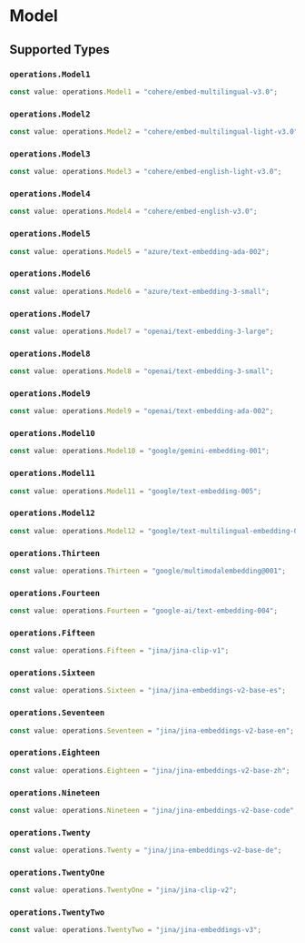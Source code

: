 # Model


## Supported Types

### `operations.Model1`

```typescript
const value: operations.Model1 = "cohere/embed-multilingual-v3.0";
```

### `operations.Model2`

```typescript
const value: operations.Model2 = "cohere/embed-multilingual-light-v3.0";
```

### `operations.Model3`

```typescript
const value: operations.Model3 = "cohere/embed-english-light-v3.0";
```

### `operations.Model4`

```typescript
const value: operations.Model4 = "cohere/embed-english-v3.0";
```

### `operations.Model5`

```typescript
const value: operations.Model5 = "azure/text-embedding-ada-002";
```

### `operations.Model6`

```typescript
const value: operations.Model6 = "azure/text-embedding-3-small";
```

### `operations.Model7`

```typescript
const value: operations.Model7 = "openai/text-embedding-3-large";
```

### `operations.Model8`

```typescript
const value: operations.Model8 = "openai/text-embedding-3-small";
```

### `operations.Model9`

```typescript
const value: operations.Model9 = "openai/text-embedding-ada-002";
```

### `operations.Model10`

```typescript
const value: operations.Model10 = "google/gemini-embedding-001";
```

### `operations.Model11`

```typescript
const value: operations.Model11 = "google/text-embedding-005";
```

### `operations.Model12`

```typescript
const value: operations.Model12 = "google/text-multilingual-embedding-002";
```

### `operations.Thirteen`

```typescript
const value: operations.Thirteen = "google/multimodalembedding@001";
```

### `operations.Fourteen`

```typescript
const value: operations.Fourteen = "google-ai/text-embedding-004";
```

### `operations.Fifteen`

```typescript
const value: operations.Fifteen = "jina/jina-clip-v1";
```

### `operations.Sixteen`

```typescript
const value: operations.Sixteen = "jina/jina-embeddings-v2-base-es";
```

### `operations.Seventeen`

```typescript
const value: operations.Seventeen = "jina/jina-embeddings-v2-base-en";
```

### `operations.Eighteen`

```typescript
const value: operations.Eighteen = "jina/jina-embeddings-v2-base-zh";
```

### `operations.Nineteen`

```typescript
const value: operations.Nineteen = "jina/jina-embeddings-v2-base-code";
```

### `operations.Twenty`

```typescript
const value: operations.Twenty = "jina/jina-embeddings-v2-base-de";
```

### `operations.TwentyOne`

```typescript
const value: operations.TwentyOne = "jina/jina-clip-v2";
```

### `operations.TwentyTwo`

```typescript
const value: operations.TwentyTwo = "jina/jina-embeddings-v3";
```


